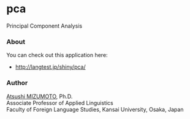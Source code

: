 pca
===

Principal Component Analysis


### About
You can check out this application here:
- http://langtest.jp/shiny/pca/

### Author
[Atsushi MIZUMOTO](http://mizumot.com/ "mizumot.com"), Ph.D.   
Associate Professor of Applied Linguistics  
Faculty of Foreign Language Studies, Kansai University, Osaka, Japan